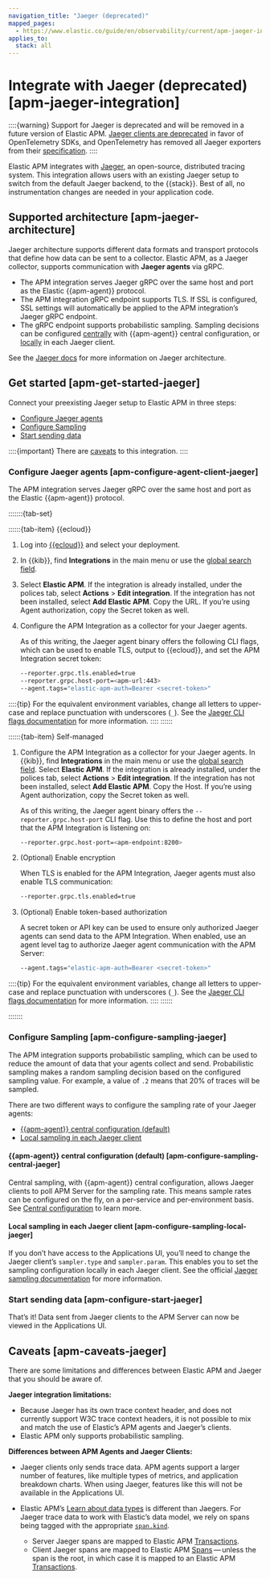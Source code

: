 ```yaml
---
navigation_title: "Jaeger (deprecated)"
mapped_pages:
  - https://www.elastic.co/guide/en/observability/current/apm-jaeger-integration.html
applies_to:
  stack: all
---
```




# Integrate with Jaeger (deprecated) [apm-jaeger-integration]


::::{warning}
Support for Jaeger is deprecated and will be removed in a future version of Elastic APM. [Jaeger clients are deprecated](https://www.jaegertracing.io/docs/1.35/client-libraries/) in favor of OpenTelemetry SDKs, and OpenTelemetry has removed all Jaeger exporters from their [specification](https://github.com/open-telemetry/opentelemetry-specification/pull/2858).
::::


Elastic APM integrates with [Jaeger](https://www.jaegertracing.io/), an open-source, distributed tracing system. This integration allows users with an existing Jaeger setup to switch from the default Jaeger backend, to the {{stack}}. Best of all, no instrumentation changes are needed in your application code.


## Supported architecture [apm-jaeger-architecture]

Jaeger architecture supports different data formats and transport protocols that define how data can be sent to a collector. Elastic APM, as a Jaeger collector, supports communication with **Jaeger agents** via gRPC.

* The APM integration serves Jaeger gRPC over the same host and port as the Elastic {{apm-agent}} protocol.
* The APM integration gRPC endpoint supports TLS. If SSL is configured, SSL settings will automatically be applied to the APM integration’s Jaeger gRPC endpoint.
* The gRPC endpoint supports probabilistic sampling. Sampling decisions can be configured [centrally](#apm-configure-sampling-central-jaeger) with {{apm-agent}} central configuration, or [locally](#apm-configure-sampling-local-jaeger) in each Jaeger client.

See the [Jaeger docs](https://www.jaegertracing.io/docs/1.27/architecture) for more information on Jaeger architecture.


## Get started [apm-get-started-jaeger]

Connect your preexisting Jaeger setup to Elastic APM in three steps:

* [Configure Jaeger agents](#apm-configure-agent-client-jaeger)
* [Configure Sampling](#apm-configure-sampling-jaeger)
* [Start sending data](#apm-configure-start-jaeger)

::::{important}
There are [caveats](#apm-caveats-jaeger) to this integration.
::::



### Configure Jaeger agents [apm-configure-agent-client-jaeger]

The APM integration serves Jaeger gRPC over the same host and port as the Elastic {{apm-agent}} protocol.

:::::::{tab-set}

::::::{tab-item} {{ecloud}}
1. Log into [{{ecloud}}](https://cloud.elastic.co?page=docs&placement=docs-body) and select your deployment.
2. In {{kib}}, find **Integrations** in the main menu or use the [global search field](/explore-analyze/find-and-organize/find-apps-and-objects.md).
3. Select **Elastic APM**. If the integration is already installed, under the polices tab, select **Actions** > **Edit integration**. If the integration has not been installed, select **Add Elastic APM**. Copy the URL. If you’re using Agent authorization, copy the Secret token as well.
4. Configure the APM Integration as a collector for your Jaeger agents.

    As of this writing, the Jaeger agent binary offers the following CLI flags, which can be used to enable TLS, output to {{ecloud}}, and set the APM Integration secret token:

    ```bash
    --reporter.grpc.tls.enabled=true
    --reporter.grpc.host-port=<apm-url:443>
    --agent.tags="elastic-apm-auth=Bearer <secret-token>"
    ```


::::{tip}
For the equivalent environment variables, change all letters to upper-case and replace punctuation with underscores (`_`). See the [Jaeger CLI flags documentation](https://www.jaegertracing.io/docs/1.27/cli/) for more information.
::::
::::::

::::::{tab-item} Self-managed
1. Configure the APM Integration as a collector for your Jaeger agents. In {{kib}}, find **Integrations** in the main menu or use the [global search field](/explore-analyze/find-and-organize/find-apps-and-objects.md). Select **Elastic APM**. If the integration is already installed, under the polices tab, select **Actions** > **Edit integration**. If the integration has not been installed, select **Add Elastic APM**. Copy the Host. If you’re using Agent authorization, copy the Secret token as well.

    As of this writing, the Jaeger agent binary offers the `--reporter.grpc.host-port` CLI flag. Use this to define the host and port that the APM Integration is listening on:

    ```bash
    --reporter.grpc.host-port=<apm-endpoint:8200>
    ```

2. (Optional) Enable encryption

    When TLS is enabled for the APM Integration, Jaeger agents must also enable TLS communication:

    ```bash
    --reporter.grpc.tls.enabled=true
    ```

3. (Optional) Enable token-based authorization

    A secret token or API key can be used to ensure only authorized Jaeger agents can send data to the APM Integration. When enabled, use an agent level tag to authorize Jaeger agent communication with the APM Server:

    ```bash
    --agent.tags="elastic-apm-auth=Bearer <secret-token>"
    ```


::::{tip}
For the equivalent environment variables, change all letters to upper-case and replace punctuation with underscores (`_`). See the [Jaeger CLI flags documentation](https://www.jaegertracing.io/docs/1.27/cli/) for more information.
::::
::::::

:::::::

### Configure Sampling [apm-configure-sampling-jaeger]

The APM integration supports probabilistic sampling, which can be used to reduce the amount of data that your agents collect and send. Probabilistic sampling makes a random sampling decision based on the configured sampling value. For example, a value of `.2` means that 20% of traces will be sampled.

There are two different ways to configure the sampling rate of your Jaeger agents:

* [{{apm-agent}} central configuration (default)](#apm-configure-sampling-central-jaeger)
* [Local sampling in each Jaeger client](#apm-configure-sampling-local-jaeger)


#### {{apm-agent}} central configuration (default) [apm-configure-sampling-central-jaeger]

Central sampling, with {{apm-agent}} central configuration, allows Jaeger clients to poll APM Server for the sampling rate. This means sample rates can be configured on the fly, on a per-service and per-environment basis. See [Central configuration](apm-agent-central-configuration.md) to learn more.


#### Local sampling in each Jaeger client [apm-configure-sampling-local-jaeger]

If you don’t have access to the Applications UI, you’ll need to change the Jaeger client’s `sampler.type` and `sampler.param`. This enables you to set the sampling configuration locally in each Jaeger client. See the official [Jaeger sampling documentation](https://www.jaegertracing.io/docs/1.27/sampling/) for more information.


### Start sending data [apm-configure-start-jaeger]

That’s it! Data sent from Jaeger clients to the APM Server can now be viewed in the Applications UI.


## Caveats [apm-caveats-jaeger]

There are some limitations and differences between Elastic APM and Jaeger that you should be aware of.

**Jaeger integration limitations:**

* Because Jaeger has its own trace context header, and does not currently support W3C trace context headers, it is not possible to mix and match the use of Elastic’s APM agents and Jaeger’s clients.
* Elastic APM only supports probabilistic sampling.

**Differences between APM Agents and Jaeger Clients:**

* Jaeger clients only sends trace data. APM agents support a larger number of features, like multiple types of metrics, and application breakdown charts. When using Jaeger, features like this will not be available in the Applications UI.
* Elastic APM’s [Learn about data types](learn-about-application-data-types.md) is different than Jaegers. For Jaeger trace data to work with Elastic’s data model, we rely on spans being tagged with the appropriate [`span.kind`](https://github.com/opentracing/specification/blob/master/semantic_conventions.md).

    * Server Jaeger spans are mapped to Elastic APM [Transactions](transactions.md).
    * Client Jaeger spans are mapped to Elastic APM [Spans](spans.md) — unless the span is the root, in which case it is mapped to an Elastic APM [Transactions](transactions.md).
